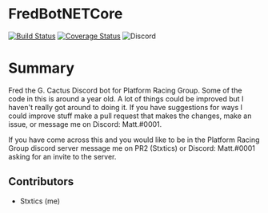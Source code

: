 # FredBotNETCore
[![Build Status](https://travis-ci.org/Stxtics/FredBotNETCore.svg?branch=master)](https://travis-ci.org/Stxtics/FredBotNETCore)
[![Coverage Status](https://coveralls.io/repos/github/Stxtics/FredBotNETCore/badge.svg?branch=master)](https://coveralls.io/github/Stxtics/FredBotNETCore?branch=master)
![Discord](https://discordapp.com/api/guilds/249657315576381450/widget.png)
# Summary
Fred the G. Cactus Discord bot for Platform Racing Group. Some of the code in this is around a year old. A lot of things could be improved but I haven't really got around to doing it.
If you have suggestions for ways I could improve stuff make a pull request that makes the changes, make an issue, or message me on Discord: Matt.#0001.

If you have come across this and you would like to be in the Platform Racing Group discord server message me on PR2 (Stxtics) or Discord: Matt.#0001 asking for an invite to the server.

## Contributors
- Stxtics (me)

